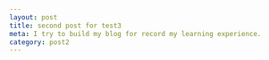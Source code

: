 ```yaml
---
layout: post
title: second post for test3
meta: I try to build my blog for record my learning experience.
category: post2
---
```

